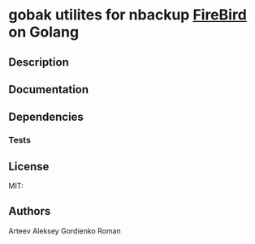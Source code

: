 # gobak utilites for nbackup [FireBird](http://firebirdsql.org) on Golang

## Description

## Documentation

## Dependencies

### Tests
## License
MIT:

## Authors
Arteev Aleksey
Gordienko Roman
